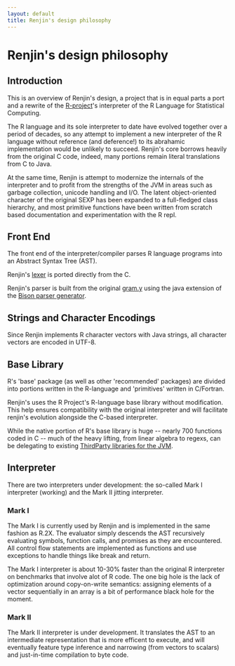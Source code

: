```yaml
---
layout: default
title: Renjin's design philosophy
---
```


Renjin's design philosophy
==========================

Introduction
------------

This is an overview of Renjin's design, a project that is in equal parts a port
and a rewrite of the [R-project](http://www.r-project.org)'s interpreter of the
R Language for Statistical Computing.

The R language and its sole interpreter to date have evolved together over a
period of decades, so any attempt to implement a new interpreter of the R
language without reference (and deference!) to its abrahamic implementation
would be unlikely to succeed. Renjin's core borrows heavily from the original C
code, indeed, many portions remain literal translations from C to Java. 

At the same time, Renjin is attempt to modernize the internals of the
interpreter and to profit from the strengths of the JVM in areas such as
garbage collection, unicode handling and I/O. The latent object-oriented
character of the original SEXP has been expanded to a full-fledged class
hierarchy, and most primitive functions have been written from scratch based
documentation and experimentation with the R repl. 

Front End
---------

The front end of the interpreter/compiler parses R language programs into an
Abstract Syntax Tree (AST).

Renjin's
[lexer](http://code.google.com/p/renjin/source/browse/trunk/core/src/main/java/r/parser/RLexer.java) is ported directly from the C.

Renjin's parser is built from the original
[gram.y](http://www.google.com/codesearch#ph23m5MVwzs/trunk/R-2.10.1-patched/src/main/gram.y&q=package:r4jvm%20file:gram.y&l=1) using the java extension of the [Bison parser
generator](http://www.gnu.org/software/bison/).


Strings and Character Encodings
-------------------------------

Since Renjin implements R character vectors with Java strings, all character
vectors are encoded in UTF-8. 

Base Library
------------

R's 'base' package (as well as other 'recommended' packages) are divided into
portions written in the R-language and 'primitives' written in C/Fortran.

Renjin's uses the R Project's R-language base library without modification.
This help ensures compatibility with the original interpreter and will
facilitate renjin's evolution alongside the C-based interpreter. 

While the native portion of R's base library is huge -- nearly 700 functions
coded in C -- much of the heavy lifting, from linear algebra to regexs, can be
delegating to existing [ThirdParty libraries for the JVM]().

Interpreter
-----------

There are two interpreters under development: the so-called Mark I interpreter (working) and the Mark II jitting interpreter. 

### Mark I

The Mark I is currently used by Renjin and is implemented in the same fashion
as R.2X. The evaluator simply descends the AST recursively evaluating symbols,
function calls, and promises as they are encountered. All control flow
statements are implemented as functions and use exceptions to handle things
like break and return. 

The Mark I interpreter is about 10-30% faster than the original R interpreter
on benchmarks that involve alot of R code. The one big hole is the lack of
optimization around copy-on-write semantics: assigning elements of a vector
sequentially in an array is a bit of performance black hole for the moment. 

### Mark II

The Mark II interpreter is under development. It translates the AST to an
intermediate representation that is more efficent to execute, and will
eventually feature type inference and narrowing (from vectors to scalars) and
just-in-time compilation to byte code. 
